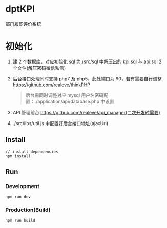 # dptKPI

部门履职评价系统

# 初始化

1. 建 2 个数据库，对应初始化 sql 为./src/sql 中解压出的 kpi.sql 与 api.sql 2 个文件(解压密码微信私信)
2. 后台接口处理同时支持 php7 及 php5，此处端口为 90，若有需要自行调整 https://github.com/realeve/thinkPHP

   > 后台需同时调整对应 mysql 用户名密码配置：./application/api/database.php 中设置

3. API 管理前台 https://github.com/realeve/api_manager(二次开发时需要)
4. ./src/libs/util.js 中配置好后台接口地址(ajaxUrl)

## Install

```bush
// install dependencies
npm install
```

## Run

### Development

```bush
npm run dev
```

### Production(Build)

```bush
npm run build
```
